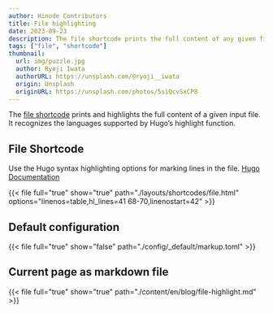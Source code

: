 ```yaml
---
author: Hinode Contributors
title: File highlighting
date: 2023-09-23
description: The file shortcode prints the full content of any given file with syntax highlighting
tags: ["file", "shortcode"]
thumbnail:
  url: img/puzzle.jpg
  author: Ryoji Iwata
  authorURL: https://unsplash.com/@ryoji__iwata
  origin: Unsplash
  originURL: https://unsplash.com/photos/5siQcvSxCP8
---
```


The [file shortcode](https://gethinode.com/docs/components/file/) prints and highlights the full content of a given input file. It recognizes the languages supported by Hugo’s highlight function.

## File Shortcode

Use the Hugo syntax highlighting options for marking lines in the file.
[Hugo Documentation](https://gohugo.io/content-management/syntax-highlighting/#highlight-shortcode)

{{< file full="true" show="true" path="./layouts/shortcodes/file.html" options="linenos=table,hl_lines=41 68-70,linenostart=42" >}}

## Default configuration

{{< file full="true" show="false" path="./config/_default/markup.toml" >}}

## Current page as markdown file

{{< file full="true" show="true" path="./content/en/blog/file-highlight.md" >}}
